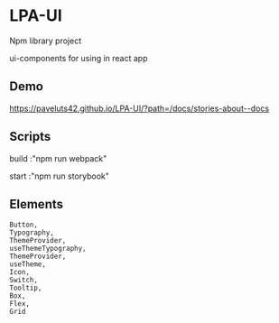 # LPA-UI
Npm library project 

ui-components for using in react app

## Demo
https://paveluts42.github.io/LPA-UI/?path=/docs/stories-about--docs
 
## Scripts
build :"npm run webpack"

start :"npm run storybook"

## Elements 
    Button,
    Typography,
    ThemeProvider,
    useThemeTypography,
    ThemeProvider,
    useTheme,
    Icon,
    Switch,
    Tooltip,
    Box,
    Flex,
    Grid
